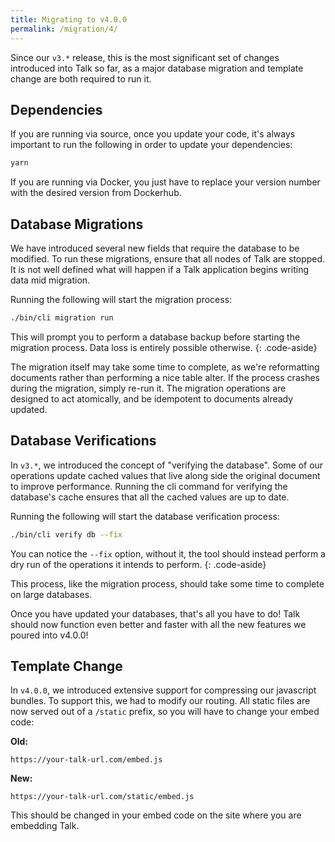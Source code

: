```yaml
---
title: Migrating to v4.0.0
permalink: /migration/4/
---
```


Since our `v3.*` release, this is the most significant set of changes introduced
into Talk so far, as a major database migration and template change are both required to
run it.

## Dependencies

If you are running via source, once you update your code, it's always important
to run the following in order to update your dependencies:

```bash
yarn
```

If you are running via Docker, you just have to replace your version number with
the desired version from Dockerhub.

## Database Migrations

We have introduced several new fields that require the database to be modified.
To run these migrations, ensure that all nodes of Talk are stopped. It is not
well defined what will happen if a Talk application begins writing data mid
migration.

Running the following will start the migration process:

```bash
./bin/cli migration run
```
This will prompt you to perform a database backup before starting the migration
process. Data loss is entirely possible otherwise.
{: .code-aside}

The migration itself may take some time to complete, as we're reformatting
documents rather than performing a nice table alter. If the process crashes
during the migration, simply re-run it. The migration operations are designed
to act atomically, and be idempotent to documents already updated.

## Database Verifications

In `v3.*`, we introduced the concept of "verifying the database". Some of our
operations update cached values that live along side the original document to
improve performance. Running the cli command for verifying the database's cache
ensures that all the cached values are up to date.

Running the following will start the database verification process:

```bash
./bin/cli verify db --fix
```
You can notice the `--fix` option, without it, the tool should instead perform
a dry run of the operations it intends to perform.
{: .code-aside}

This process, like the migration process, should take some time to complete on
large databases.

Once you have updated your databases, that's all you have to do! Talk should now
function even better and faster with all the new features we poured into v4.0.0!

## Template Change

In `v4.0.0`, we introduced extensive support for compressing our javascript
bundles. To support this, we had to modify our routing. All static files are now
served out of a `/static` prefix, so you will have to change your embed code:

**Old:**

```https://your-talk-url.com/embed.js```

**New:**

```https://your-talk-url.com/static/embed.js```

This should be changed in your embed code on the site where you are embedding
Talk.

